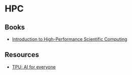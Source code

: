 # HPC

## Books

* [Introduction to High-Performance Scientific Computing](http://pages.tacc.utexas.edu/~eijkhout/istc/html/index.html)

## Resources

* [TPU: AI for everyone](https://storage.googleapis.com/nexttpu/index.html)

